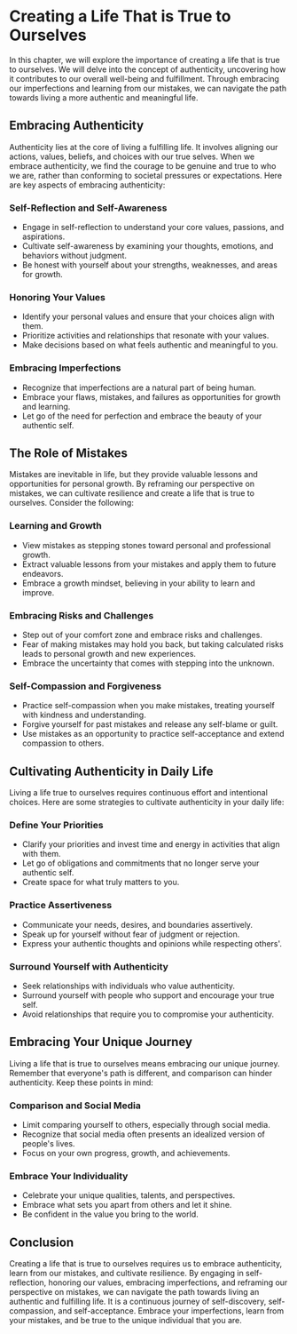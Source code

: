 Creating a Life That is True to Ourselves
==================================================

In this chapter, we will explore the importance of creating a life that is true to ourselves. We will delve into the concept of authenticity, uncovering how it contributes to our overall well-being and fulfillment. Through embracing our imperfections and learning from our mistakes, we can navigate the path towards living a more authentic and meaningful life.

Embracing Authenticity
----------------------

Authenticity lies at the core of living a fulfilling life. It involves aligning our actions, values, beliefs, and choices with our true selves. When we embrace authenticity, we find the courage to be genuine and true to who we are, rather than conforming to societal pressures or expectations. Here are key aspects of embracing authenticity:

### Self-Reflection and Self-Awareness

* Engage in self-reflection to understand your core values, passions, and aspirations.
* Cultivate self-awareness by examining your thoughts, emotions, and behaviors without judgment.
* Be honest with yourself about your strengths, weaknesses, and areas for growth.

### Honoring Your Values

* Identify your personal values and ensure that your choices align with them.
* Prioritize activities and relationships that resonate with your values.
* Make decisions based on what feels authentic and meaningful to you.

### Embracing Imperfections

* Recognize that imperfections are a natural part of being human.
* Embrace your flaws, mistakes, and failures as opportunities for growth and learning.
* Let go of the need for perfection and embrace the beauty of your authentic self.

The Role of Mistakes
--------------------

Mistakes are inevitable in life, but they provide valuable lessons and opportunities for personal growth. By reframing our perspective on mistakes, we can cultivate resilience and create a life that is true to ourselves. Consider the following:

### Learning and Growth

* View mistakes as stepping stones toward personal and professional growth.
* Extract valuable lessons from your mistakes and apply them to future endeavors.
* Embrace a growth mindset, believing in your ability to learn and improve.

### Embracing Risks and Challenges

* Step out of your comfort zone and embrace risks and challenges.
* Fear of making mistakes may hold you back, but taking calculated risks leads to personal growth and new experiences.
* Embrace the uncertainty that comes with stepping into the unknown.

### Self-Compassion and Forgiveness

* Practice self-compassion when you make mistakes, treating yourself with kindness and understanding.
* Forgive yourself for past mistakes and release any self-blame or guilt.
* Use mistakes as an opportunity to practice self-acceptance and extend compassion to others.

Cultivating Authenticity in Daily Life
--------------------------------------

Living a life true to ourselves requires continuous effort and intentional choices. Here are some strategies to cultivate authenticity in your daily life:

### Define Your Priorities

* Clarify your priorities and invest time and energy in activities that align with them.
* Let go of obligations and commitments that no longer serve your authentic self.
* Create space for what truly matters to you.

### Practice Assertiveness

* Communicate your needs, desires, and boundaries assertively.
* Speak up for yourself without fear of judgment or rejection.
* Express your authentic thoughts and opinions while respecting others'.

### Surround Yourself with Authenticity

* Seek relationships with individuals who value authenticity.
* Surround yourself with people who support and encourage your true self.
* Avoid relationships that require you to compromise your authenticity.

Embracing Your Unique Journey
-----------------------------

Living a life that is true to ourselves means embracing our unique journey. Remember that everyone's path is different, and comparison can hinder authenticity. Keep these points in mind:

### Comparison and Social Media

* Limit comparing yourself to others, especially through social media.
* Recognize that social media often presents an idealized version of people's lives.
* Focus on your own progress, growth, and achievements.

### Embrace Your Individuality

* Celebrate your unique qualities, talents, and perspectives.
* Embrace what sets you apart from others and let it shine.
* Be confident in the value you bring to the world.

Conclusion
----------

Creating a life that is true to ourselves requires us to embrace authenticity, learn from our mistakes, and cultivate resilience. By engaging in self-reflection, honoring our values, embracing imperfections, and reframing our perspective on mistakes, we can navigate the path towards living an authentic and fulfilling life. It is a continuous journey of self-discovery, self-compassion, and self-acceptance. Embrace your imperfections, learn from your mistakes, and be true to the unique individual that you are.
